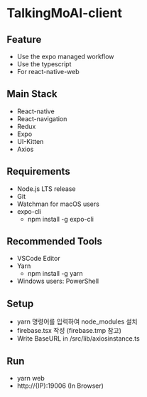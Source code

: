 # TalkingMoAI-client

## Feature

-   Use the expo managed workflow
-   Use the typescript
-   For react-native-web

## Main Stack

-   React-native
-   React-navigation
-   Redux
-   Expo
-   UI-Kitten
-   Axios

## Requirements

-   Node.js LTS release
-   Git
-   Watchman for macOS users
-   expo-cli
    -   npm install -g expo-cli

## Recommended Tools

-   VSCode Editor
-   Yarn
    -   npm install -g yarn
-   Windows users: PowerShell

## Setup

-   yarn 명령어를 입력하여 node_modules 설치
-   firebase.tsx 작성 (firebase.tmp 참고)
-   Write BaseURL in /src/lib/axiosinstance.ts

## Run

-   yarn web
-   http://{IP}:19006 (In Browser)
